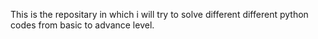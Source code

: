This is the repositary in which i will try to solve different different python codes from basic to advance level.
